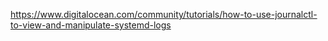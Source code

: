 https://www.digitalocean.com/community/tutorials/how-to-use-journalctl-to-view-and-manipulate-systemd-logs
